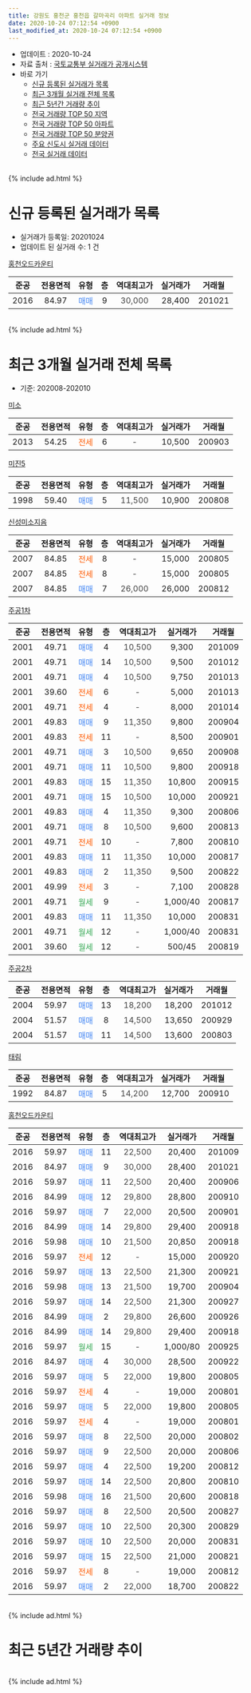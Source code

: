 ```yaml
---
title: 강원도 홍천군 홍천읍 갈마곡리 아파트 실거래 정보
date: 2020-10-24 07:12:54 +0900
last_modified_at: 2020-10-24 07:12:54 +0900
---
```


* 업데이트 : 2020-10-24
* 자료 출처 : [국토교통부 실거래가 공개시스템](http://rt.molit.go.kr)
* 바로 가기
    * [신규 등록된 실거래가 목록](#신규-등록된-실거래가-목록)
    * [최근 3개월 실거래 전체 목록](#최근-3개월-실거래-전체-목록)
    * [최근 5년간 거래량 추이](#최근-5년간-거래량-추이)
    * [전국 거래량 TOP 50 지역](https://inasie.github.io/apt-trade-info/최근-3개월-전국에서-가장-거래가-많이-발생한-지역)
    * [전국 거래량 TOP 50 아파트](https://inasie.github.io/apt-trade-info/최근-3개월-전국에서-가장-거래가-많이-발생한-아파트)
    * [전국 거래량 TOP 50 분양권](https://inasie.github.io/apt-trade-info/최근-3개월-전국에서-가장-거래가-많이-발생한-분양권)
    * [주요 신도시 실거래 데이터](https://inasie.github.io/apt-trade-info/주요-신도시)
    * [전국 실거래 데이터](https://inasie.github.io/apt-trade-info/전국)
<br>
{% include ad.html %}
<br>

# 신규 등록된 실거래가 목록
* 실거래가 등록일: 20201024
* 업데이트 된 실거래 수: 1 건


[홍천오드카운티](https://search.naver.com/search.naver?query=%EA%B0%95%EC%9B%90%EB%8F%84+%ED%99%8D%EC%B2%9C%EA%B5%B0+%ED%99%8D%EC%B2%9C%EC%9D%8D+%EA%B0%88%EB%A7%88%EA%B3%A1%EB%A6%AC+%ED%99%8D%EC%B2%9C%EC%98%A4%EB%93%9C%EC%B9%B4%EC%9A%B4%ED%8B%B0)

|준공|전용면적|유형|층|역대최고가|실거래가|거래월|
|:---:|:---:|:---:|:---:|:---:|:---:|:---:|
|2016|84.97|<span style="color:#4285f3">매매</span>|9|<span style="color:#444444">30,000</span>|28,400|201021|


<br>
{% include ad.html %}
<br>

# 최근 3개월 실거래 전체 목록
* 기준: 202008-202010


[미소](https://search.naver.com/search.naver?query=%EA%B0%95%EC%9B%90%EB%8F%84+%ED%99%8D%EC%B2%9C%EA%B5%B0+%ED%99%8D%EC%B2%9C%EC%9D%8D+%EA%B0%88%EB%A7%88%EA%B3%A1%EB%A6%AC+%EB%AF%B8%EC%86%8C)

|준공|전용면적|유형|층|역대최고가|실거래가|거래월|
|:---:|:---:|:---:|:---:|:---:|:---:|:---:|
|2013|54.25|<span style="color:#ff5a00">전세</span>|6|<span style="color:#444444">-</span>|10,500|200903|

[미진5](https://search.naver.com/search.naver?query=%EA%B0%95%EC%9B%90%EB%8F%84+%ED%99%8D%EC%B2%9C%EA%B5%B0+%ED%99%8D%EC%B2%9C%EC%9D%8D+%EA%B0%88%EB%A7%88%EA%B3%A1%EB%A6%AC+%EB%AF%B8%EC%A7%845)

|준공|전용면적|유형|층|역대최고가|실거래가|거래월|
|:---:|:---:|:---:|:---:|:---:|:---:|:---:|
|1998|59.40|<span style="color:#4285f3">매매</span>|5|<span style="color:#444444">11,500</span>|10,900|200808|

[신성미소지음](https://search.naver.com/search.naver?query=%EA%B0%95%EC%9B%90%EB%8F%84+%ED%99%8D%EC%B2%9C%EA%B5%B0+%ED%99%8D%EC%B2%9C%EC%9D%8D+%EA%B0%88%EB%A7%88%EA%B3%A1%EB%A6%AC+%EC%8B%A0%EC%84%B1%EB%AF%B8%EC%86%8C%EC%A7%80%EC%9D%8C)

|준공|전용면적|유형|층|역대최고가|실거래가|거래월|
|:---:|:---:|:---:|:---:|:---:|:---:|:---:|
|2007|84.85|<span style="color:#ff5a00">전세</span>|8|<span style="color:#444444">-</span>|15,000|200805|
|2007|84.85|<span style="color:#ff5a00">전세</span>|8|<span style="color:#444444">-</span>|15,000|200805|
|2007|84.85|<span style="color:#4285f3">매매</span>|7|<span style="color:#444444">26,000</span>|26,000|200812|

[주공1차](https://search.naver.com/search.naver?query=%EA%B0%95%EC%9B%90%EB%8F%84+%ED%99%8D%EC%B2%9C%EA%B5%B0+%ED%99%8D%EC%B2%9C%EC%9D%8D+%EA%B0%88%EB%A7%88%EA%B3%A1%EB%A6%AC+%EC%A3%BC%EA%B3%B51%EC%B0%A8)

|준공|전용면적|유형|층|역대최고가|실거래가|거래월|
|:---:|:---:|:---:|:---:|:---:|:---:|:---:|
|2001|49.71|<span style="color:#4285f3">매매</span>|4|<span style="color:#444444">10,500</span>|9,300|201009|
|2001|49.71|<span style="color:#4285f3">매매</span>|14|<span style="color:#444444">10,500</span>|9,500|201012|
|2001|49.71|<span style="color:#4285f3">매매</span>|4|<span style="color:#444444">10,500</span>|9,750|201013|
|2001|39.60|<span style="color:#ff5a00">전세</span>|6|<span style="color:#444444">-</span>|5,000|201013|
|2001|49.71|<span style="color:#ff5a00">전세</span>|4|<span style="color:#444444">-</span>|8,000|201014|
|2001|49.83|<span style="color:#4285f3">매매</span>|9|<span style="color:#444444">11,350</span>|9,800|200904|
|2001|49.83|<span style="color:#ff5a00">전세</span>|11|<span style="color:#444444">-</span>|8,500|200901|
|2001|49.71|<span style="color:#4285f3">매매</span>|3|<span style="color:#444444">10,500</span>|9,650|200908|
|2001|49.71|<span style="color:#4285f3">매매</span>|11|<span style="color:#444444">10,500</span>|9,800|200918|
|2001|49.83|<span style="color:#4285f3">매매</span>|15|<span style="color:#444444">11,350</span>|10,800|200915|
|2001|49.71|<span style="color:#4285f3">매매</span>|15|<span style="color:#444444">10,500</span>|10,000|200921|
|2001|49.83|<span style="color:#4285f3">매매</span>|4|<span style="color:#444444">11,350</span>|9,300|200806|
|2001|49.71|<span style="color:#4285f3">매매</span>|8|<span style="color:#444444">10,500</span>|9,600|200813|
|2001|49.71|<span style="color:#ff5a00">전세</span>|10|<span style="color:#444444">-</span>|7,800|200810|
|2001|49.83|<span style="color:#4285f3">매매</span>|11|<span style="color:#444444">11,350</span>|10,000|200817|
|2001|49.83|<span style="color:#4285f3">매매</span>|2|<span style="color:#444444">11,350</span>|9,500|200822|
|2001|49.99|<span style="color:#ff5a00">전세</span>|3|<span style="color:#444444">-</span>|7,100|200828|
|2001|49.71|<span style="color:#34a853">월세</span>|9|<span style="color:#444444">-</span>|1,000/40|200817|
|2001|49.83|<span style="color:#4285f3">매매</span>|11|<span style="color:#444444">11,350</span>|10,000|200831|
|2001|49.71|<span style="color:#34a853">월세</span>|12|<span style="color:#444444">-</span>|1,000/40|200831|
|2001|39.60|<span style="color:#34a853">월세</span>|12|<span style="color:#444444">-</span>|500/45|200819|

[주공2차](https://search.naver.com/search.naver?query=%EA%B0%95%EC%9B%90%EB%8F%84+%ED%99%8D%EC%B2%9C%EA%B5%B0+%ED%99%8D%EC%B2%9C%EC%9D%8D+%EA%B0%88%EB%A7%88%EA%B3%A1%EB%A6%AC+%EC%A3%BC%EA%B3%B52%EC%B0%A8)

|준공|전용면적|유형|층|역대최고가|실거래가|거래월|
|:---:|:---:|:---:|:---:|:---:|:---:|:---:|
|2004|59.97|<span style="color:#4285f3">매매</span>|13|<span style="color:#444444">18,200</span>|18,200|201012|
|2004|51.57|<span style="color:#4285f3">매매</span>|8|<span style="color:#444444">14,500</span>|13,650|200929|
|2004|51.57|<span style="color:#4285f3">매매</span>|11|<span style="color:#444444">14,500</span>|13,600|200803|

[태림](https://search.naver.com/search.naver?query=%EA%B0%95%EC%9B%90%EB%8F%84+%ED%99%8D%EC%B2%9C%EA%B5%B0+%ED%99%8D%EC%B2%9C%EC%9D%8D+%EA%B0%88%EB%A7%88%EA%B3%A1%EB%A6%AC+%ED%83%9C%EB%A6%BC)

|준공|전용면적|유형|층|역대최고가|실거래가|거래월|
|:---:|:---:|:---:|:---:|:---:|:---:|:---:|
|1992|84.87|<span style="color:#4285f3">매매</span>|5|<span style="color:#444444">14,200</span>|12,700|200910|

[홍천오드카운티](https://search.naver.com/search.naver?query=%EA%B0%95%EC%9B%90%EB%8F%84+%ED%99%8D%EC%B2%9C%EA%B5%B0+%ED%99%8D%EC%B2%9C%EC%9D%8D+%EA%B0%88%EB%A7%88%EA%B3%A1%EB%A6%AC+%ED%99%8D%EC%B2%9C%EC%98%A4%EB%93%9C%EC%B9%B4%EC%9A%B4%ED%8B%B0)

|준공|전용면적|유형|층|역대최고가|실거래가|거래월|
|:---:|:---:|:---:|:---:|:---:|:---:|:---:|
|2016|59.97|<span style="color:#4285f3">매매</span>|11|<span style="color:#444444">22,500</span>|20,400|201009|
|2016|84.97|<span style="color:#4285f3">매매</span>|9|<span style="color:#444444">30,000</span>|28,400|201021|
|2016|59.97|<span style="color:#4285f3">매매</span>|11|<span style="color:#444444">22,500</span>|20,400|200906|
|2016|84.99|<span style="color:#4285f3">매매</span>|12|<span style="color:#444444">29,800</span>|28,800|200910|
|2016|59.97|<span style="color:#4285f3">매매</span>|7|<span style="color:#444444">22,000</span>|20,500|200901|
|2016|84.99|<span style="color:#4285f3">매매</span>|14|<span style="color:#444444">29,800</span>|29,400|200918|
|2016|59.98|<span style="color:#4285f3">매매</span>|10|<span style="color:#444444">21,500</span>|20,850|200918|
|2016|59.97|<span style="color:#ff5a00">전세</span>|12|<span style="color:#444444">-</span>|15,000|200920|
|2016|59.97|<span style="color:#4285f3">매매</span>|13|<span style="color:#444444">22,500</span>|21,300|200921|
|2016|59.98|<span style="color:#4285f3">매매</span>|13|<span style="color:#444444">21,500</span>|19,700|200904|
|2016|59.97|<span style="color:#4285f3">매매</span>|14|<span style="color:#444444">22,500</span>|21,300|200927|
|2016|84.99|<span style="color:#4285f3">매매</span>|2|<span style="color:#444444">29,800</span>|26,600|200926|
|2016|84.99|<span style="color:#4285f3">매매</span>|14|<span style="color:#444444">29,800</span>|29,400|200918|
|2016|59.97|<span style="color:#34a853">월세</span>|15|<span style="color:#444444">-</span>|1,000/80|200925|
|2016|84.97|<span style="color:#4285f3">매매</span>|4|<span style="color:#444444">30,000</span>|28,500|200922|
|2016|59.97|<span style="color:#4285f3">매매</span>|5|<span style="color:#444444">22,000</span>|19,800|200805|
|2016|59.97|<span style="color:#ff5a00">전세</span>|4|<span style="color:#444444">-</span>|19,000|200801|
|2016|59.97|<span style="color:#4285f3">매매</span>|5|<span style="color:#444444">22,000</span>|19,800|200805|
|2016|59.97|<span style="color:#ff5a00">전세</span>|4|<span style="color:#444444">-</span>|19,000|200801|
|2016|59.97|<span style="color:#4285f3">매매</span>|8|<span style="color:#444444">22,500</span>|20,000|200802|
|2016|59.97|<span style="color:#4285f3">매매</span>|9|<span style="color:#444444">22,500</span>|20,000|200806|
|2016|59.97|<span style="color:#4285f3">매매</span>|4|<span style="color:#444444">22,500</span>|19,200|200812|
|2016|59.97|<span style="color:#4285f3">매매</span>|14|<span style="color:#444444">22,500</span>|20,800|200810|
|2016|59.98|<span style="color:#4285f3">매매</span>|16|<span style="color:#444444">21,500</span>|20,600|200818|
|2016|59.97|<span style="color:#4285f3">매매</span>|8|<span style="color:#444444">22,500</span>|20,500|200827|
|2016|59.97|<span style="color:#4285f3">매매</span>|10|<span style="color:#444444">22,500</span>|20,300|200829|
|2016|59.97|<span style="color:#4285f3">매매</span>|10|<span style="color:#444444">22,500</span>|20,000|200831|
|2016|59.97|<span style="color:#4285f3">매매</span>|15|<span style="color:#444444">22,500</span>|21,000|200821|
|2016|59.97|<span style="color:#ff5a00">전세</span>|8|<span style="color:#444444">-</span>|19,000|200812|
|2016|59.97|<span style="color:#4285f3">매매</span>|2|<span style="color:#444444">22,000</span>|18,700|200822|


<br>
{% include ad.html %}
<br>

# 최근 5년간 거래량 추이


<div style="width:100%;">
    <canvas id="deal_progress" height="200"></canvas>
</div>

<script>
new Chart(document.getElementById("deal_progress"), {
    type: 'line',
    data: {
        labels: ['201510','201511','201512','201601','201602','201603','201604','201605','201606','201607','201608','201609','201610','201611','201612','201701','201702','201703','201704','201705','201706','201707','201708','201709','201710','201711','201712','201801','201802','201803','201804','201805','201806','201807','201808','201809','201810','201811','201812','201901','201902','201903','201904','201905','201906','201907','201908','201909','201910','201911','201912','202001','202002','202003','202004','202005','202006','202007','202008','202009','202010'],
        datasets: [{
            label: '매매',
            pointRadius: 1,
            data: [17, 10, 12, 9, 10, 14, 14, 9, 6, 6, 6, 25, 25, 16, 18, 11, 18, 10, 22, 7, 15, 6, 12, 10, 11, 13, 10, 16, 10, 10, 12, 13, 10, 8, 15, 10, 13, 16, 15, 13, 11, 24, 18, 14, 12, 15, 17, 23, 17, 9, 15, 12, 21, 11, 17, 12, 14, 28, 20, 18, 6],
            borderColor: "rgba(255, 201, 14, 1)",
            backgroundColor: "rgba(255, 201, 14, 0.5)",
            fill: false,
            lineTension: 0
        },{
            label: '전월세',
            pointRadius: 1,
            data: [13, 6, 6, 4, 9, 6, 7, 7, 6, 4, 12, 11, 17, 22, 13, 15, 14, 11, 12, 11, 9, 13, 11, 10, 13, 10, 7, 8, 5, 5, 5, 10, 14, 10, 11, 4, 11, 12, 9, 10, 6, 3, 9, 9, 13, 5, 15, 11, 13, 11, 8, 13, 8, 8, 3, 7, 8, 7, 10, 4, 2],
            borderColor: "rgba(0, 141, 185, 1)",
            backgroundColor: "rgba(0, 141, 185, 0.5)",
            fill: false,
            lineTension: 0
        }
        ]
    },
    options: {
        responsive: true,
        title: {
            display: false
        },
        tooltips: {
            mode: 'index',
            intersect: false
        },
        hover: {
            mode: 'nearest',
            intersect: true
        },
        scales: {
            xAxes: [{
                display: true,
                scaleLabel: {
                    display: true,
                    labelString: '년/월'
                }
            }],
            yAxes: [{
                display: true,
                ticks: {
                    suggestedMin: 0,
                },
                scaleLabel: {
                    display: true,
                    labelString: '실거래 수'
                }
            }]
        }
    }
});

</script>


<br>
{% include ad.html %}
<br>

